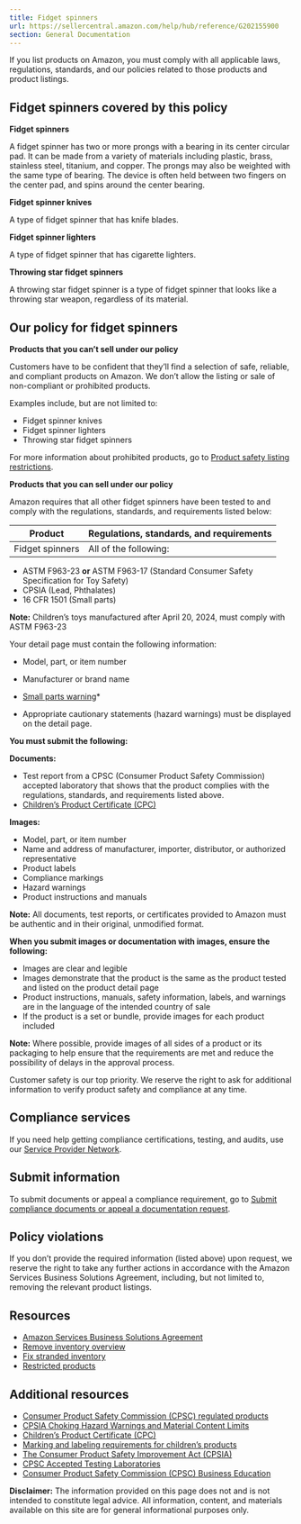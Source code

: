 ```yaml
---
title: Fidget spinners
url: https://sellercentral.amazon.com/help/hub/reference/G202155900
section: General Documentation
---
```


If you list products on Amazon, you must comply with all applicable laws,
regulations, standards, and our policies related to those products and product
listings.

## Fidget spinners covered by this policy

**Fidget spinners**

A fidget spinner has two or more prongs with a bearing in its center circular
pad. It can be made from a variety of materials including plastic, brass,
stainless steel, titanium, and copper. The prongs may also be weighted with
the same type of bearing. The device is often held between two fingers on the
center pad, and spins around the center bearing.

**Fidget spinner knives**

A type of fidget spinner that has knife blades.

**Fidget spinner lighters**

A type of fidget spinner that has cigarette lighters.

**Throwing star fidget spinners**

A throwing star fidget spinner is a type of fidget spinner that looks like a
throwing star weapon, regardless of its material.

## Our policy for fidget spinners

**Products that you can’t sell under our policy**

Customers have to be confident that they’ll find a selection of safe,
reliable, and compliant products on Amazon. We don’t allow the listing or sale
of non-compliant or prohibited products.

Examples include, but are not limited to:

  * Fidget spinner knives
  * Fidget spinner lighters
  * Throwing star fidget spinners

For more information about prohibited products, go to [Product safety listing
restrictions](/help/hub/reference/external/GRLKLZ6WQ9R259LC).

**Products that you can sell under our policy**

Amazon requires that all other fidget spinners have been tested to and comply
with the regulations, standards, and requirements listed below:

Product | Regulations, standards, and requirements  
---|---  
Fidget spinners |  All of the following:

  * ASTM F963-23 **or** ASTM F963-17 (Standard Consumer Safety Specification for Toy Safety)
  * CPSIA (Lead, Phthalates)
  * 16 CFR 1501 (Small parts)

**Note:** Children’s toys manufactured after April 20, 2024, must comply with
ASTM F963-23  
  
Your detail page must contain the following information:

  * Model, part, or item number
  * Manufacturer or brand name
  * [Small parts warning](/gp/help/external/G200292910)* 

* Appropriate cautionary statements (hazard warnings) must be displayed on the detail page.

**You must submit the following:**

**Documents:**

  * Test report from a CPSC (Consumer Product Safety Commission) accepted laboratory that shows that the product complies with the regulations, standards, and requirements listed above.
  * [Children’s Product Certificate (CPC)](/help/hub/reference/external/GSGB43AFZNDWD4U8)

**Images:**

  * Model, part, or item number
  * Name and address of manufacturer, importer, distributor, or authorized representative
  * Product labels
  * Compliance markings
  * Hazard warnings
  * Product instructions and manuals

**Note:** All documents, test reports, or certificates provided to Amazon must
be authentic and in their original, unmodified format.

**When you submit images or documentation with images, ensure the following:**

  * Images are clear and legible
  * Images demonstrate that the product is the same as the product tested and listed on the product detail page
  * Product instructions, manuals, safety information, labels, and warnings are in the language of the intended country of sale
  * If the product is a set or bundle, provide images for each product included

**Note:** Where possible, provide images of all sides of a product or its
packaging to help ensure that the requirements are met and reduce the
possibility of delays in the approval process.

Customer safety is our top priority. We reserve the right to ask for
additional information to verify product safety and compliance at any time.

## Compliance services

If you need help getting compliance certifications, testing, and audits, use
our [Service Provider Network](/gspn/searchpage/Compliance).

## Submit information

To submit documents or appeal a compliance requirement, go to [Submit
compliance documents or appeal a documentation
request](/gp/help/GC35Z63FGCUCUWXX).

## Policy violations

If you don’t provide the required information (listed above) upon request, we
reserve the right to take any further actions in accordance with the Amazon
Services Business Solutions Agreement, including, but not limited to, removing
the relevant product listings.

## Resources

  * [Amazon Services Business Solutions Agreement](/help/hub/reference/external/G1791)
  * [Remove inventory overview](/help/hub/reference/external/G200280650)
  * [Fix stranded inventory](/inventoryplanning/stranded-inventory/)
  * [Restricted products](/gp/help/external/G200164330)

## Additional resources

  * [Consumer Product Safety Commission (CPSC) regulated products](/help/hub/reference/external/GKHQEFBM7834V6AV)
  * [CPSIA Choking Hazard Warnings and Material Content Limits](/help/hub/reference/external/G200292910)
  * [Children’s Product Certificate (CPC)](/help/hub/reference/external/GSGB43AFZNDWD4U8)
  * [Marking and labeling requirements for children’s products](/help/hub/reference/external/GN9YK5Y7TYGRGNRG)
  * [The Consumer Product Safety Improvement Act (CPSIA)](https://www.cpsc.gov/Regulations-Laws--Standards/Statutes/The-Consumer-Product-Safety-Improvement-Act/)
  * [CPSC Accepted Testing Laboratories](https://www.cpsc.gov/cgi-bin/labsearch/)
  * [Consumer Product Safety Commission (CPSC) Business Education](https://www.cpsc.gov/Business--Manufacturing/Business-Education)

**Disclaimer:** The information provided on this page does not and is not
intended to constitute legal advice. All information, content, and materials
available on this site are for general informational purposes only.

